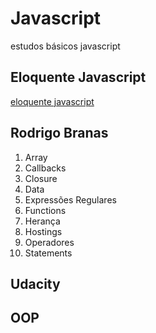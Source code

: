 # Javascript
estudos básicos javascript

## Eloquente Javascript
  [eloquente javascript](https://github.com/braziljs/eloquente-javascript)
## Rodrigo Branas
  1. Array
  2. Callbacks
  3. Closure
  4. Data
  5. Expressões Regulares
  6. Functions
  7. Herança
  8. Hostings
  9. Operadores
  10. Statements
  
## Udacity

## OOP
